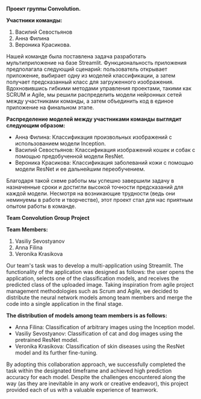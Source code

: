 **Проект группы Convolution.**

**Участники команды:**

1. Василий Севостьянов
2. Анна Филина
3. Вероника Красикова.

Нашей команде была поставлена задача разработать мультиприложение на базе Streamlit. Функциональность приложения предполагала следующий сценарий: пользователь открывает приложение, выбирает одну из моделей классификации, а затем получает предсказанный класс для загруженного изображения. Вдохновившись гибкими методами управления проектами, такими как SCRUM и Agile, мы решили распределить модели нейронных сетей между участниками команды, а затем объединить код в единое приложение на финальном этапе.

**Распределение моделей между участниками команды выглядит следующим образом:**

 - Анна Филина: Классификация произвольных изображений с использованием модели Inception. 
 - Василий Севостьянов: Классификация изображений кошек и собак с помощью предобученной модели ResNet.
 - Вероника Красикова: Классификация заболеваний кожи с помощью модели ResNet и ее дальнейшим переобучением.

Благодаря такой схеме работы мы успешно завершили задачу в назначенные сроки и достигли высокой точности предсказаний для каждой модели. Несмотря на возникающие трудности (ведь они неминуемы в работе и творчестве), этот проект стал для нас приятным опытом работы в команде.

**Team Convolution Group Project**

**Team Members:**

1. Vasiliy Sevostyanov
2. Anna Filina
3. Veronika Krasikova

Our team's task was to develop a multi-application using Streamlit. The functionality of the application was designed as follows: the user opens the application, selects one of the classification models, and receives the predicted class of the uploaded image. Taking inspiration from agile project management methodologies such as Scrum and Agile, we decided to distribute the neural network models among team members and merge the code into a single application in the final stage.

**The distribution of models among team members is as follows:**

 - Anna Filina: Classification of arbitrary images using the Inception
   model. 
 - Vasiliy Sevostyanov: Classification of cat and dog images using the pretrained ResNet model. 
 - Veronika Krasikova: Classification of skin diseases using the ResNet model and its further fine-tuning.

By adopting this collaboration approach, we successfully completed the task within the designated timeframe and achieved high prediction accuracy for each model. Despite the challenges encountered along the way (as they are inevitable in any work or creative endeavor), this project provided each of us with a valuable experience of teamwork.
